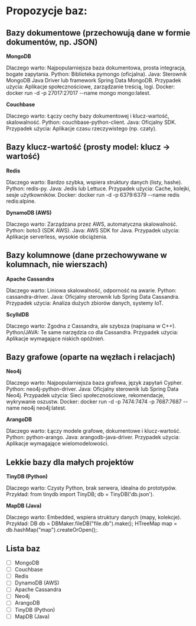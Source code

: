 # Propozycje baz:
## Bazy dokumentowe (przechowują dane w formie dokumentów, np. JSON)

**MongoDB**

Dlaczego warto: Najpopularniejsza baza dokumentowa, prosta integracja, bogate zapytania.
Python: Biblioteka pymongo (oficjalna).
Java: Sterownik MongoDB Java Driver lub framework Spring Data MongoDB.
Przypadek użycia: Aplikacje społecznościowe, zarządzanie treścią, logi.
Docker: docker run -d -p 27017:27017 --name mongo mongo:latest.

**Couchbase**

Dlaczego warto: Łączy cechy bazy dokumentowej i klucz-wartość, skalowalność.
Python: couchbase-python-client.
Java: Oficjalny SDK.
Przypadek użycia: Aplikacje czasu rzeczywistego (np. czaty).

## Bazy klucz-wartość (prosty model: klucz → wartość)

**Redis**

Dlaczego warto: Bardzo szybka, wspiera struktury danych (listy, hashe).
Python: redis-py.
Java: Jedis lub Lettuce.
Przypadek użycia: Cache, kolejki, sesje użytkowników.
Docker: docker run -d -p 6379:6379 --name redis redis:alpine.

**DynamoDB (AWS)**

Dlaczego warto: Zarządzana przez AWS, automatyczna skalowalność.
Python: boto3 (SDK AWS).
Java: AWS SDK for Java.
Przypadek użycia: Aplikacje serverless, wysokie obciążenia.

## Bazy kolumnowe (dane przechowywane w kolumnach, nie wierszach)

**Apache Cassandra**

Dlaczego warto: Liniowa skalowalność, odporność na awarie.
Python: cassandra-driver.
Java: Oficjalny sterownik lub Spring Data Cassandra.
Przypadek użycia: Analiza dużych zbiorów danych, systemy IoT.

**ScylldDB**

Dlaczego warto: Zgodna z Cassandra, ale szybsza (napisana w C++).
Python/JAVA: Te same narzędzia co dla Cassandra.
Przypadek użycia: Aplikacje wymagające niskich opóźnień.

## Bazy grafowe (oparte na węzłach i relacjach)

**Neo4j**

Dlaczego warto: Najpopularniejsza baza grafowa, język zapytań Cypher.
Python: neo4j-python-driver.
Java: Oficjalny sterownik lub Spring Data Neo4j.
Przypadek użycia: Sieci społecznościowe, rekomendacje, wykrywanie oszustw.
Docker: docker run -d -p 7474:7474 -p 7687:7687 --name neo4j neo4j:latest.

**ArangoDB**

Dlaczego warto: Łączy modele grafowe, dokumentowe i klucz-wartość.
Python: python-arango.
Java: arangodb-java-driver.
Przypadek użycia: Aplikacje wymagające wielomodelowości.

## Lekkie bazy dla małych projektów

**TinyDB (Python)**

Dlaczego warto: Czysty Python, brak serwera, idealna do prototypów.
Przykład: from tinydb import TinyDB; db = TinyDB('db.json').

**MapDB (Java)**

Dlaczego warto: Embedded, wspiera struktury danych (mapy, kolekcje).
Przykład: DB db = DBMaker.fileDB("file.db").make(); HTreeMap map = db.hashMap("map").createOrOpen();.

## Lista baz

- [ ] MongoDB
- [ ] Couchbase
- [ ] Redis
- [ ] DynamoDB (AWS)
- [ ] Apache Cassandra
- [ ] Neo4j
- [ ] ArangoDB
- [ ] TinyDB (Python)
- [ ] MapDB (Java)
